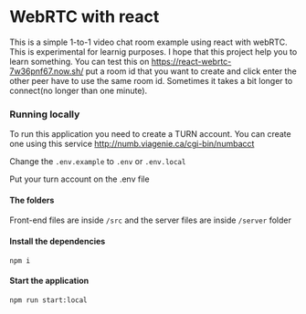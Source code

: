 # WebRTC with react

This is a simple 1-to-1 video chat room example using react with webRTC. This is experimental for learnig purposes. I hope that this project help you to learn something. You can test this on https://react-webrtc-7w36pnf67.now.sh/ put a room id that you want to create and click enter the other peer have to use the same room id. Sometimes it takes a bit longer to connect(no longer than one minute).

### Running locally

To run this application you need to create a TURN account. You can create one using this service http://numb.viagenie.ca/cgi-bin/numbacct

Change the `.env.example` to `.env` or `.env.local`

Put your turn account on the .env file

#### The folders

Front-end files are inside `/src` and the server files are inside `/server` folder

#### Install the dependencies

```shell
npm i
```

#### Start the application

```shell
npm run start:local
```
